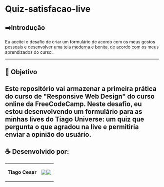 # Quiz-satisfacao-live


## ➡️Introdução
Eu aceitei o desafio de criar um formulário de acordo com os meus gostos pessoais e desenvolver uma tela moderna e bonita, de acordo com os meus aprendizados do curso.

---

## 🎯 Objetivo
Este repositório vai armazenar a primeira prática do curso de "Responsive Web Design" do curso online da FreeCodeCamp. Neste desafio, eu estou desenvolvendo um formulário para as minhas lives do Tiago Universe: um quiz que pergunta o que agradou na live e permitiria enviar a opinião do usuário. 
---

## ☕ Desenvolvido por:

<table>
  <tbody>

<tr>
    <td><p align="left-center"><b>Tiago Cesar</b></p></td>
    <td><a href="https://github.com/TiagoUniverse" target="_blank"><img loading="lazy" src="https://img.shields.io/badge/GitHub-100000?style=for-the-badge&logo=github&logoColor=white" target="_blank" align="center"></a><a href="https://www.linkedin.com/in/tiago-lopes--/" target="_blank"><img loading="lazy" src="https://img.shields.io/badge/-LinkedIn-%230077B5?style=for-the-badge&logo=linkedin&logoColor=white" target="_blank" align="center"></a></td>
  </tr>

  </tbody>
 </table>
